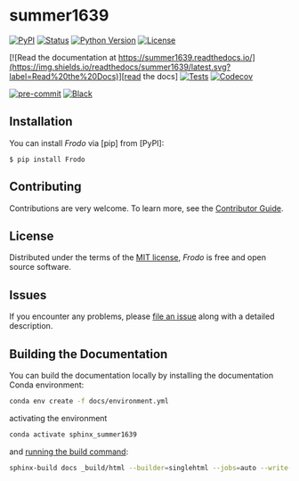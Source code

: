 # summer1639

[![PyPI](https://img.shields.io/pypi/v/summer1639.svg)][pypi status]
[![Status](https://img.shields.io/pypi/status/summer1639.svg)][pypi status]
[![Python Version](https://img.shields.io/pypi/pyversions/summer1639)][pypi status]
[![License](https://img.shields.io/pypi/l/summer1639)][license]

[![Read the documentation at https://summer1639.readthedocs.io/](https://img.shields.io/readthedocs/summer1639/latest.svg?label=Read%20the%20Docs)][read the docs]
[![Tests](https://github.com/titouangreffe/summer1639/actions/workflows/python-test.yml/badge.svg)][tests]
[![Codecov](https://codecov.io/gh/titouangreffe/summer1639/branch/main/graph/badge.svg)][codecov]

[![pre-commit](https://img.shields.io/badge/pre--commit-enabled-brightgreen?logo=pre-commit&logoColor=white)][pre-commit]
[![Black](https://img.shields.io/badge/code%20style-black-000000.svg)][black]

[pypi status]: https://pypi.org/project/summer1639/
[read the docs]: https://summer1639.readthedocs.io/
[tests]: https://github.com/titouangreffe/summer1639/actions?workflow=Tests
[codecov]: https://app.codecov.io/gh/titouangreffe/summer1639
[pre-commit]: https://github.com/pre-commit/pre-commit
[black]: https://github.com/psf/black

## Installation

You can install _Frodo_ via [pip] from [PyPI]:

```console
$ pip install Frodo
```

## Contributing

Contributions are very welcome.
To learn more, see the [Contributor Guide][Contributor Guide].

## License

Distributed under the terms of the [MIT license][License],
_Frodo_ is free and open source software.

## Issues

If you encounter any problems,
please [file an issue][Issue Tracker] along with a detailed description.


<!-- github-only -->

[command-line reference]: https://summer1639.readthedocs.io/en/latest/usage.html
[License]: https://github.com/titouangreffe/summer1639/blob/main/LICENSE
[Contributor Guide]: https://github.com/titouangreffe/summer1639/blob/main/CONTRIBUTING.md
[Issue Tracker]: https://github.com/titouangreffe/summer1639/issues


## Building the Documentation

You can build the documentation locally by installing the documentation Conda environment:

```bash
conda env create -f docs/environment.yml
```

activating the environment

```bash
conda activate sphinx_summer1639
```

and [running the build command](https://www.sphinx-doc.org/en/master/man/sphinx-build.html#sphinx-build):

```bash
sphinx-build docs _build/html --builder=singlehtml --jobs=auto --write-all; open _build/html/index.html
```